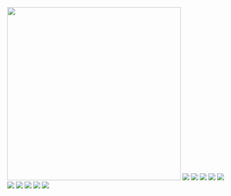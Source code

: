 <img src="https://github.com/robomaniac/robotics-drone-gate/blob/master/images/drone_gate_GUI.JPG" width="400">  
<img src="https://github.com/robomaniac/robotics-drone-gate/blob/master/images/drone_gate_back.JPG"> 
<img src="https://github.com/robomaniac/robotics-drone-gate/blob/master/images/drone_gate_casing.JPG">  
<img src="https://github.com/robomaniac/robotics-drone-gate/blob/master/images/drone_gate_casing_no_electronics.JPG">  
<img src="https://github.com/robomaniac/robotics-drone-gate/blob/master/images/drone_gate_closeup.JPG">  
<img src="https://github.com/robomaniac/robotics-drone-gate/blob/master/images/drone_gate_over_view.JPG">  
<img src="https://github.com/robomaniac/robotics-drone-gate/blob/master/images/drone_gate_overall.JPG">  
<img src="https://github.com/robomaniac/robotics-drone-gate/blob/master/images/drone_gate_servo.JPG"> 
<img src="https://github.com/robomaniac/robotics-drone-gate/blob/master/images/drone_gate_servo_horn.JPG"> 
<img src="https://github.com/robomaniac/robotics-drone-gate/blob/master/images/drone_gate_tripod.JPG"> 
<img src="https://github.com/robomaniac/robotics-drone-gate/blob/master/images/drone_gate_tripod_mount.JPG"> 
